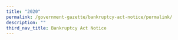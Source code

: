 ```yaml
---
title: "2020"
permalink: /government-gazette/bankruptcy-act-notice/permalink/
description: ""
third_nav_title: Bankruptcy Act Notice
---
```

